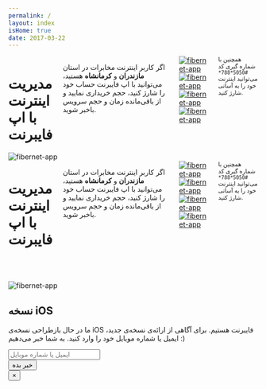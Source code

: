 ```yaml
---
permalink: /
layout: index
isHome: true
date: 2017-03-22
---
```

<div class="row main-content">
    <div class="show-for-medium">
        <div class="medium-6 medium-offset-1 columns">
            <h1 class="lead-title">مدیریت اینترنت با اپ فایبرنت</h1>
            <p class="lead">اگر کاربر اینترنت مخابرات در استان <strong>مازندران</strong> و <strong>کرمانشاه</strong> هستید، می‌توانید با اپ فایبرنت حساب خود را شارژ کنید، حجم خریداری نمایید و از باقی‌مانده زمان و حجم سرویس باخبر شوید.</p>
            <div class="row">
                <div class="small-12 medium-12 large-8 columns">
                    <div class="row small-up-2 medium-up-2 large-up-2">
                        <div class="column column-block">
                            <a onclick="trackOutboundLink('https://play.google.com/store/apps/details?id=ir.fibernet.fiberman', 'google-play'); return false;" href="https://play.google.com/store/apps/details?id=ir.fibernet.fiberman"><img src="{{ "/assets/img/google-play.png" | prepend: site.baseurl }}" alt="fibernet-app" /></a>
                        </div>
                        <div class="column column-block">
                            <a onclick="trackOutboundLink('https://new.sibapp.com/applications/fibernet', 'sib-app'); return false;" href="https://new.sibapp.com/applications/fibernet" ><img src="{{ "/assets/img/sib-app.png" | prepend: site.baseurl }}" alt="fibernet-app" /></a>
                        </div>
                        <div class="column column-block">
                            <a onclick="trackOutboundLink('http://fibernet.ir/assets/apk/fibernet_v4.3.0_161.apk', 'direct-link'); return false;" href="{{ "/assets/apk/fibernet_v4.3.0_161.apk" | prepend: site.baseurl }}" ><img src="{{ "/assets/img/direct-link.png" | prepend: site.baseurl }}" alt="fibernet-app" /></a>
                        </div>
                        <div class="column column-block">
                            <a onclick="trackOutboundLink('https://cafebazaar.ir/app/ir.fibernet.fiberman/', 'cafe-bazaar'); return false;" href="https://cafebazaar.ir/app/ir.fibernet.fiberman/"><img src="{{ "/assets/img/bazaar.png" | prepend: site.baseurl }}" alt="fibernet-app" /></a>
                        </div>
                    </div>
                </div>
            </div>
            <small>همچنین با شماره گیری کد <code>#5050*788*</code> می‌توانید اینترنت خود را به آسانی شارژ کنید.</small>
        </div>
        <div class="medium-3 medium-offset-1 end columns text-center">
            <img src="{{ "/assets/img/demo.png" | prepend: site.baseurl }}" alt="fibernet-app" />
        </div>
    </div>
    <div class="show-for-small-only">
        <div class="small-10 small-offset-1 columns text-center">
            <h1 class="lead-title">مدیریت اینترنت با اپ فایبرنت</h1>
            <p class="lead">اگر کاربر اینترنت مخابرات در استان <strong>مازندران</strong> و <strong>کرمانشاه</strong> هستید، می‌توانید با اپ فایبرنت حساب خود را شارژ کنید، حجم خریداری نمایید و از باقی‌مانده زمان و حجم سرویس باخبر شوید.</p>
            <div class="row">
                <div class="small-12 medium-8 columns">
                    <div class="row small-up-2">
                        <div class="column column-block">
                            <a onclick="trackOutboundLink('https://play.google.com/store/apps/details?id=ir.fibernet.fiberman', 'google-play'); return false;" href="https://play.google.com/store/apps/details?id=ir.fibernet.fiberman"><img src="{{ "/assets/img/google-play.png" | prepend: site.baseurl }}" alt="fibernet-app" /></a>
                        </div>
                        <div class="column column-block">
                            <a onclick="trackOutboundLink('https://new.sibapp.com/applications/fibernet', 'sib-app'); return false;" href="https://new.sibapp.com/applications/fibernet" ><img src="{{ "/assets/img/sib-app.png" | prepend: site.baseurl }}" alt="fibernet-app" /></a>
                        </div>
                        <div class="column column-block">
                            <a onclick="trackOutboundLink('http://fibernet.ir/assets/apk/fibernet_v4.3.0_161.apk', 'direct-link'); return false;" href="{{ "/assets/apk/fibernet_v4.3.0_161.apk" | prepend: site.baseurl }}" ><img src="{{ "/assets/img/direct-link.png" | prepend: site.baseurl }}" alt="fibernet-app" /></a>
                        </div>
                        <div class="column column-block">
                            <a onclick="trackOutboundLink('https://cafebazaar.ir/app/ir.fibernet.fiberman/', 'cafe-bazaar'); return false;" href="https://cafebazaar.ir/app/ir.fibernet.fiberman/"><img src="{{ "/assets/img/bazaar.png" | prepend: site.baseurl }}" alt="fibernet-app" /></a>
                        </div>
                    </div>
                </div>
            </div>
            <small>همچنین با شماره گیری کد <code>#5050*788*</code> می‌توانید اینترنت خود را به آسانی شارژ کنید.</small>
        </div>
        <div class="small-10 small-offset-1 end columns text-center">
            <img src="{{ "/assets/img/demo.png" | prepend: site.baseurl }}" alt="fibernet-app" style="margin-top: 3rem" />
        </div>
    </div>
</div>

<div class="reveal" id="reminder" data-animation-in="fade-in" data-animation-out="fade-out" data-reveal>
    <h2>نسخه iOS</h2>
    <p>ما در حال بازطراحی نسخه‌ی iOS فایبرنت هستیم. برای آگاهی از ارائه‌ی نسخه‌ی جدید، ایمیل یا شماره موبایل خود را وارد کنید. به شما خبر می‌دهیم :)</p>
        <div class="row">
            <div class="small-12 columns">
                <label>
                    <input type="text" id="ios-contact" name="contact" placeholder="ایمیل یا شماره موبایل">
                </label>
            </div>
            <div class="small-12 columns text-center">
                <button id="ios-btn" class="success button" >خبر بده</button>
                <p id="ios-loading" style="display: none;">لطفاً شکیبا باشید...</p>
                <p id="ios-done" style="display: none;">دریافت شد. منتظر خبر ما باشید.</p>
            </div>
        </div>
    <button class="close-button" data-close aria-label="Close modal" type="button">
    <span aria-hidden="true">&times;</span>
    </button>
</div>